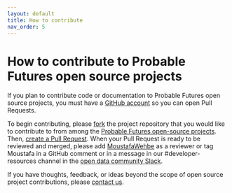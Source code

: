```yaml
---
layout: default
title: How to contribute
nav_order: 5
---
```


# How to contribute to Probable Futures open source projects

If you plan to contribute code or documentation to Probable Futures open source projects, you must have a [GitHub account](https://github.com/signup/free) so you can open Pull Requests.

To begin contributing, please [fork](http://help.github.com/forking) the project repository that you would like to contribute to from among the [Probable Futures open-source projects](https://github.com/Probable-Futures/). Then, [create a Pull Request](https://help.github.com/articles/creating-a-pull-request/). When your Pull Request is ready to be reviewed and merged, please add [MoustafaWehbe](https://github.com/MoustafaWehbe) as a reviewer or tag Moustafa in a GitHub comment or in a message in our #developer-resources channel in the [open data community Slack](https://probablefutures.org/alpha-program/?tab=about).

If you have thoughts, feedback, or ideas beyond the scope of open source project contributions, please [contact us](https://probablefutures.org/contact/).
